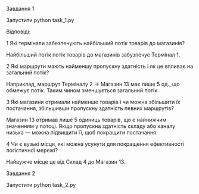 Завдання 1

Запустити python task_1.py

Відповіді:

1 Які термінали забезпечують найбільший потік товарів до магазинів?

Найбільший потік потік товарів до магазинів забузпечує Термінал 1.

2 Які маршрути мають найменшу пропускну здатність і як це впливає на загальний потік?

Наприклад, маршрут Терміналу 2 → Магазин 13 має лише 5 од., що обмежує потік. Таким чином зменшується загальний потік.

3 Які магазини отримали найменше товарів і чи можна збільшити їх постачання, збільшивши пропускну здатність певних маршрутів?

Магазин 13 отримав лише 5 одиниць товарів, що є найнижчим значенням у потоці. Якщо пропускна здатність складу або каналу низька — можна підвищити її, щоб покращити постачання.

4 Чи є вузькі місця, які можна усунути для покращення ефективності логістичної мережі?

Найвужче місце це від Склад 4 до Магазин 13.

Завдання 2

Запустити python task_2.py
